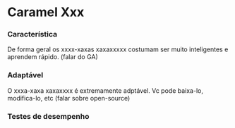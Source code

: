 # Caramel Xxx


### Característica

De forma geral os xxxx-xaxas xaxaxxxxx costumam ser muito inteligentes e aprendem rápido. (falar do GA)

### Adaptável

O xxxa-xaxa xaxaxxxx é extremamente adptável. Vc pode baixa-lo, modifica-lo, etc (falar sobre open-source)

### Testes de desempenho

#


